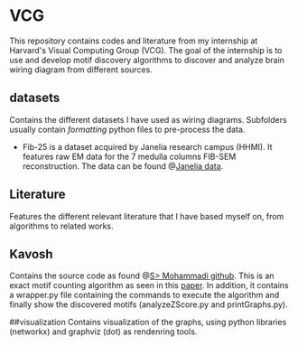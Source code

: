 # VCG
This repository contains codes and literature from my internship at Harvard's Visual Computing Group (VCG).
The goal of the internship is to use and develop motif discovery algorithms to discover and analyze brain wiring diagram from different sources. 

## datasets
Contains the different datasets I have used as wiring diagrams.
Subfolders usually contain *formatting* python files to pre-process the data.
- Fib-25 is a dataset acquired by Janelia research campus (HHMI). It features raw EM data for the 7 medulla columns FIB-SEM reconstruction. The data can be found @[Janelia data](https://www.janelia.org/project-team/flyem/tools-and-data-release).

## Literature
Features the different relevant literature that I have based myself on, from algorithms to related works.

## Kavosh
Contains the source code as found @[S> Mohammadi github](https://github.com/shmohammadi86/Kavosh). This is an exact motif counting algorithm as seen in this [paper](https://bmcbioinformatics.biomedcentral.com/articles/10.1186/1471-2105-10-318). In addition, it contains a wrapper.py file containing the commands to execute the algorithm and finally show the discovered motifs (analyzeZScore.py and printGraphs.py).

##visualization
Contains visualization of the graphs, using python libraries (networkx) and graphviz (dot) as rendenring tools.